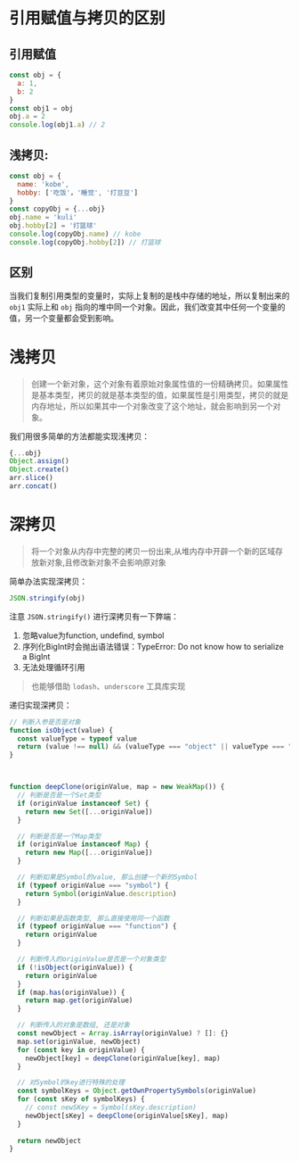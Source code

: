 # 引用赋值与拷贝的区别

## 引用赋值

```js
const obj = {
  a: 1,
  b: 2
}
const obj1 = obj
obj.a = 2
console.log(obj1.a) // 2
``` 

## 浅拷贝:

```js
const obj = {
  name: 'kobe',
  hobby: ['吃饭'，'睡觉', '打豆豆']
}
const copyObj = {...obj}
obj.name = 'kuli'
obj.hobby[2] = '打篮球'
console.log(copyObj.name) // kobe
console.log(copyObj.hobby[2]) // 打篮球
```

## 区别

当我们复制引用类型的变量时，实际上复制的是栈中存储的地址，所以复制出来的 `obj1` 实际上和 `obj` 指向的堆中同一个对象。因此，我们改变其中任何一个变量的值，另一个变量都会受到影响。

# 浅拷贝

> 创建一个新对象，这个对象有着原始对象属性值的一份精确拷贝。如果属性是基本类型，拷贝的就是基本类型的值，如果属性是引用类型，拷贝的就是内存地址，所以如果其中一个对象改变了这个地址，就会影响到另一个对象。

我们用很多简单的方法都能实现浅拷贝：

```js
{...obj}
Object.assign()
Object.create()
arr.slice()
arr.concat()
```

# 深拷贝

> 将一个对象从内存中完整的拷贝一份出来,从堆内存中开辟一个新的区域存放新对象,且修改新对象不会影响原对象

简单办法实现深拷贝： 

```js
JSON.stringify(obj)
```
注意 `JSON.stringify()` 进行深拷贝有一下弊端： 
1. 忽略value为function, undefind, symbol
2. 序列化BigInt时会抛出语法错误：TypeError: Do not know how to serialize a BigInt
3. 无法处理循环引用

> 也能够借助 `lodash`、`underscore` 工具库实现

递归实现深拷贝：

```js
// 判断入参是否是对象
function isObject(value) {
  const valueType = typeof value
  return (value !== null) && (valueType === "object" || valueType === "function")
}



function deepClone(originValue, map = new WeakMap()) {
  // 判断是否是一个Set类型
  if (originValue instanceof Set) {
    return new Set([...originValue])
  }

  // 判断是否是一个Map类型
  if (originValue instanceof Map) {
    return new Map([...originValue])
  }

  // 判断如果是Symbol的value, 那么创建一个新的Symbol
  if (typeof originValue === "symbol") {
    return Symbol(originValue.description)
  }

  // 判断如果是函数类型, 那么直接使用同一个函数
  if (typeof originValue === "function") {
    return originValue
  }

  // 判断传入的originValue是否是一个对象类型
  if (!isObject(originValue)) {
    return originValue
  }
  if (map.has(originValue)) {
    return map.get(originValue)
  }

  // 判断传入的对象是数组, 还是对象
  const newObject = Array.isArray(originValue) ? []: {}
  map.set(originValue, newObject)
  for (const key in originValue) {
    newObject[key] = deepClone(originValue[key], map)
  }

  // 对Symbol的key进行特殊的处理
  const symbolKeys = Object.getOwnPropertySymbols(originValue)
  for (const sKey of symbolKeys) {
    // const newSKey = Symbol(sKey.description)
    newObject[sKey] = deepClone(originValue[sKey], map)
  }
  
  return newObject
}
```